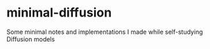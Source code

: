 # minimal-diffusion
Some minimal notes and implementations I made while self-studying Diffusion models
